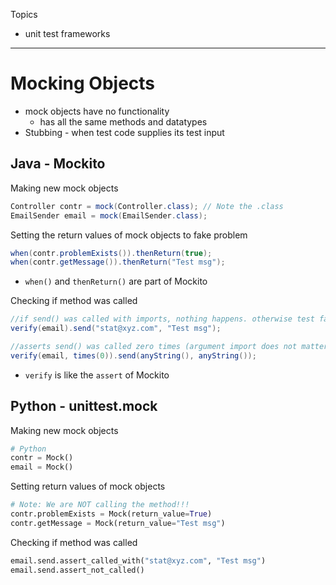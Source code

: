 Topics
- unit test frameworks

----

# Mocking Objects
- mock objects have no functionality
	- has all the same methods and datatypes
- Stubbing - when test code supplies its test input
## Java - Mockito
Making new mock objects
```java
Controller contr = mock(Controller.class); // Note the .class
EmailSender email = mock(EmailSender.class);
```

Setting the return values of mock objects to fake problem
``` java
when(contr.problemExists()).thenReturn(true);
when(contr.getMessage()).thenReturn("Test msg");
```
- `when()` and `thenReturn()` are part of Mockito

Checking if method was called
``` java
//if send() was called with imports, nothing happens. otherwise test fails
verify(email).send("stat@xyz.com", "Test msg");

//asserts send() was called zero times (argument import does not matter)
verify(email, times(0)).send(anyString(), anyString());
```
- `verify` is like the `assert` of Mockito

## Python - unittest.mock
Making new mock objects
```python
# Python
contr = Mock()
email = Mock()
```

Setting return values of mock objects
``` python
# Note: We are NOT calling the method!!!
contr.problemExists = Mock(return_value=True)
contr.getMessage = Mock(return_value="Test msg")
```

Checking if method was called
``` python
email.send.assert_called_with("stat@xyz.com", "Test msg")
email.send.assert_not_called()
```

